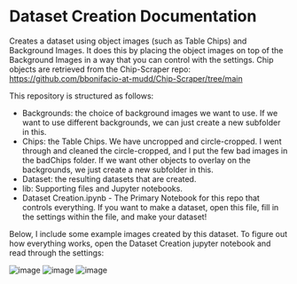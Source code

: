 # Dataset Creation Documentation
Creates a dataset using object images (such as Table Chips) and Background Images. It does this by placing the object images on top of the Background Images in a way that you can control with the settings. Chip objects are retrieved from the Chip-Scraper repo: https://github.com/bbonifacio-at-mudd/Chip-Scraper/tree/main

This repository is structured as follows: 
- Backgrounds: the choice of background images we want to use. If we want to use different backgrounds, we can just create a new subfolder in this.
- Chips: the Table Chips. We have uncropped and circle-cropped. I went through and cleaned the circle-cropped, and I put the few bad images in the badChips folder. If we want other objects to overlay on the backgrounds, we just create a new subfolder in this.
- Dataset: the resulting datasets that are created.  
- lib: Supporting files and Jupyter notebooks.
- Dataset Creation.ipynb - The Primary Notebook for this repo that controls everything. If you want to make a dataset, open this file, fill in the settings within the file, and make your dataset!

Below, I include some example images created by this dataset. To figure out how everything works, open the Dataset Creation jupyter notebook and read through the settings: 

![image](https://github.com/bbonifacio-at-mudd/Dataset-Creation/assets/114462423/f3c9bfa4-c4eb-479d-818c-f0b4d2b9cd10)
![image](https://github.com/bbonifacio-at-mudd/Dataset-Creation/assets/114462423/0bd989ab-3de1-43ba-984c-0a2d76afef07)
![image](https://github.com/bbonifacio-at-mudd/Dataset-Creation/assets/114462423/9c3b7a92-dce3-401d-9fa2-720b6f3d0040)

